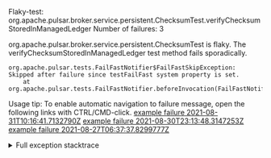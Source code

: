         
Flaky-test: org.apache.pulsar.broker.service.persistent.ChecksumTest.verifyChecksumStoredInManagedLedger
Number of failures: 3

org.apache.pulsar.broker.service.persistent.ChecksumTest is flaky. The verifyChecksumStoredInManagedLedger test method fails sporadically.

```
org.apache.pulsar.tests.FailFastNotifier$FailFastSkipException: Skipped after failure since testFailFast system property is set.
	at org.apache.pulsar.tests.FailFastNotifier.beforeInvocation(FailFastNotifier.java:88)

```

Usage tip: To enable automatic navigation to failure message, open the following links with CTRL/CMD-click.
[example failure 2021-08-31T10:16:41.7132790Z](https://github.com/apache/pulsar/runs/3471501156?check_suite_focus=true#step:10:1867)
[example failure 2021-08-30T23:13:48.3147253Z](https://github.com/apache/pulsar/runs/3467152431?check_suite_focus=true#step:9:1173)
[example failure 2021-08-27T06:37:37.8299777Z](https://github.com/apache/pulsar/runs/3440411059?check_suite_focus=true#step:9:3095)


<details>
<summary>Full exception stacktrace</summary>
<code><pre>
org.apache.pulsar.tests.FailFastNotifier$FailFastSkipException: Skipped after failure since testFailFast system property is set.
	at org.apache.pulsar.tests.FailFastNotifier.beforeInvocation(FailFastNotifier.java:88)

</pre></code>
</details>

